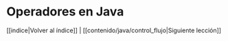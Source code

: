 # Operadores en Java

[[indice|Volver al índice]] | [[contenido/java/control_flujo|Siguiente lección]]